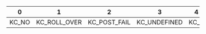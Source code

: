 | 0 | 1 | 2 | 3 | 4 | 5 | 6 | 7 | 8 | 9 | A | B | C | D | E | F |
|---|---|---|---|---|---|---|---|---|---|---|---|---|---|---|---|
|KC_NO|KC_ROLL_OVER|KC_POST_FAIL|KC_UNDEFINED|KC_A|KC_B|KC_C|KC_D|KC_E|KC_F|KC_G|KC_H|KC_I|KC_J|KC_K|KC_L|
